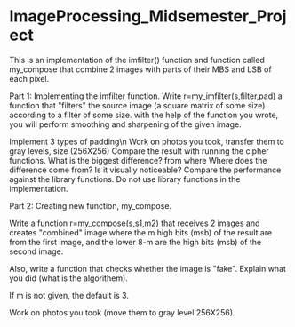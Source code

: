 # ImageProcessing_Midsemester_Project
This is an implementation of the imfilter() function and function called my_compose that combine 2 images with parts of their MBS and LSB of each pixel.

Part 1: Implementing the imfilter function.
Write r=my_imfilter(s,filter,pad) a function that "filters" the source image (a square matrix of some size) according to a filter of some size. 
with the help of the function you wrote, you will perform smoothing and sharpening of the given image.

Implement 3 types of padding\n
Work on photos you took, transfer them to gray levels, size (256X256)
Compare the result with running the cipher functions. What is the biggest difference? from where Where does the difference come from? Is it visually noticeable?
Compare the performance against the library functions.
Do not use library functions in the implementation.



Part 2: Creating new function, my_compose.

Write a function r=my_compose(s,s1,m2) that receives 2 images and creates "combined" image where the m high bits (msb) of the result are from the first image, and the lower 8-m are the high bits (msb) of the second image.

Also, write a function that checks whether the image is "fake". Explain what you did (what is the algorithem).

If m is not given, the default is 3.

Work on photos you took (move them to gray level 256X256).

